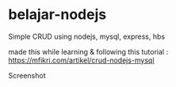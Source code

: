 # belajar-nodejs
Simple CRUD using nodejs, mysql, express, hbs

made this while learning & following this tutorial : https://mfikri.com/artikel/crud-nodejs-mysql

Screenshot
